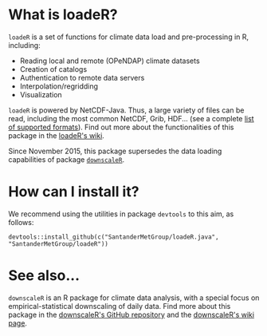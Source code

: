 What is loadeR?
===============

`loadeR` is a set of functions for climate data load and pre-processing in R, including:
 * Reading local and remote (OPeNDAP) climate datasets
 * Creation of catalogs
 * Authentication to remote data servers
 * Interpolation/regridding
 * Visualization

`loadeR` is powered by NetCDF-Java. Thus, a large variety of files can be read, including the most common NetCDF, Grib, HDF... (see a complete [list of supported formats](http://www.unidata.ucar.edu/software/thredds/current/netcdf-java/reference/formats/FileTypes.html)). Find out more about the functionalities of this package in the [loadeR's wiki](https://github.com/SantanderMetGroup/loadeR/wiki).


Since November 2015, this package supersedes the data loading capabilities of package [`downscaleR`](https://github.com/SantanderMetGroup/downscaleR).

# How can I install it?

We recommend using the utilities in package `devtools` to this aim, as follows:

```{r}
devtools::install_github(c("SantanderMetGroup/loadeR.java", "SantanderMetGroup/loadeR"))
```

# See also...

`downscaleR` is an R package for climate data analysis, with a special focus on empirical-statistical downscaling of daily data. Find more about this package in the [downscaleR's GitHub  repository](https://github.com/SantanderMetGroup/downscaleR) and the [downscaleR's wiki page](https://github.com/SantanderMetGroup/downscaleR/wiki).


